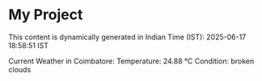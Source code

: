 # My Project

This content is dynamically generated in Indian Time (IST): 2025-06-17 18:58:51 IST


Current Weather in Coimbatore:
Temperature: 24.88 °C
Condition: broken clouds
